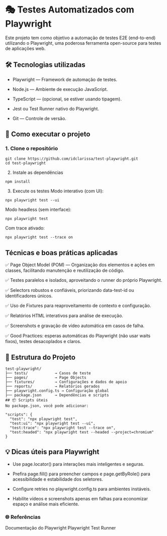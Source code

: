 # 🎭 Testes Automatizados com Playwright

Este projeto tem como objetivo a automação de testes E2E (end-to-end) utilizando o Playwright, uma poderosa ferramenta open-source para testes de aplicações web.

## 🛠 Tecnologias utilizadas

- Playwright — Framework de automação de testes.

- Node.js — Ambiente de execução JavaScript.

- TypeScript — (opcional, se estiver usando tipagem).

- Jest ou Test Runner nativo do Playwright.

- Git — Controle de versão.

## 🚀 Como executar o projeto

### 1. Clone o repositório

```
git clone https://github.com/idclarissa/test-playwright.git
cd test-playwright
```
2. Instale as dependências

```
npm install
```
3. Execute os testes
Modo interativo (com UI):

```
npx playwright test --ui
```

Modo headless (sem interface):
```
npx playwright test
```
Com trace ativado:
```
npx playwright test --trace on
```

## Técnicas e boas práticas aplicadas

✅ Page Object Model (POM) — Organização dos elementos e ações em classes, facilitando manutenção e reutilização de código.

✅ Testes paralelos e isolados, aproveitando o runner do próprio Playwright.

✅ Selectors robustos e confiáveis, priorizando data-test-id ou identificadores únicos.

✅ Uso de Fixtures para reaproveitamento de contexto e configuração.

✅ Relatórios HTML interativos para análise de execução.

✅ Screenshots e gravação de vídeo automática em casos de falha.

✅ Good Practices: esperas automáticas do Playwright (não usar waits fixos), testes desacoplados e claros.

## 📁 Estrutura do Projeto
```
test-playwright/
├── tests/            → Casos de teste
├── pages/            → Page Objects
├── fixtures/         → Configurações e dados de apoio
├── reports/          → Relatórios gerados
├── playwright.config.ts → Configuração global
├── package.json      → Dependências e scripts
## 📦 Scripts úteis
No package.json, você pode adicionar:

```
```
"scripts": {
  "test": "npx playwright test",
  "test:ui": "npx playwright test --ui",
  "test:trace": "npx playwright test --trace on",
  "test:headed": "npx playwright test --headed --project=chromium"
}
```

## 💡 Dicas úteis para Playwright

- Use page.locator() para interações mais inteligentes e seguras.

- Prefira page.fill() para preencher campos e page.getByRole() para acessibilidade e estabilidade dos seletores.

- Configure retries no playwright.config.ts para ambientes instáveis.

- Habilite vídeos e screenshots apenas em falhas para economizar espaço e análise mais eficiente.


### 🌐 Referências
Documentação do Playwright
Playwright Test Runner
